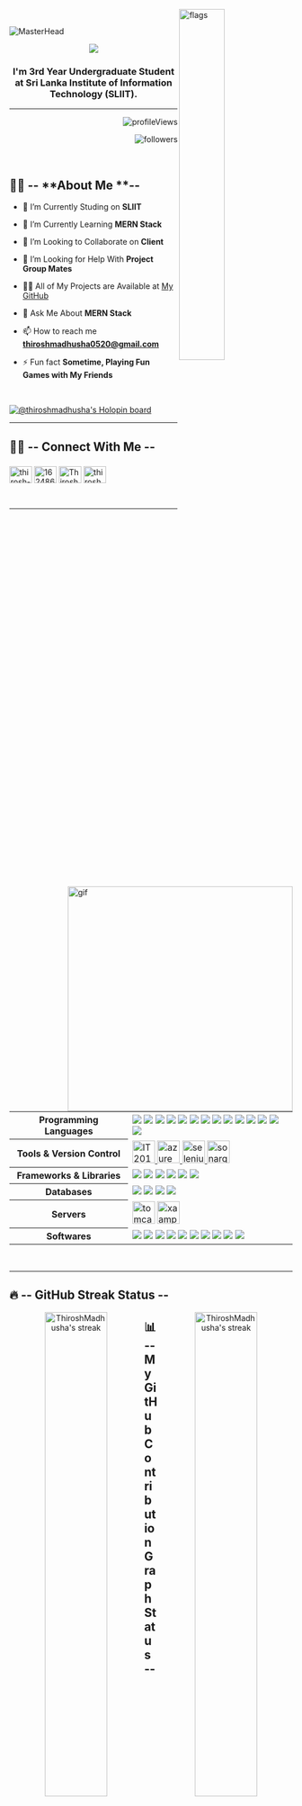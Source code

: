 <p>
<a href="https://github.com/ThiroshMadhusha/github-readme-cotribution-stats">
    <img width="40%" align="right" src="https://camo.githubusercontent.com/424c6fb20e90db09bbde85dc9054313032e04abef6ecc4a38ba02ff52dda9fb0/68747470733a2f2f6769746875622e6769746875626173736574732e636f6d2f696d616765732f6d6f64756c65732f736974652f686f6d652f666f6f7465722d696c6c757374726174696f6e2e776562703f726573697a653d31323030253243363330" alt="flags" />
</a>
</p>
<br/>


![MasterHead](https://www.malabaronlinesolutions.com/img/2.gif)

<!-- My About Section -->
<p align="center">
  <img src="https://readme-typing-svg.herokuapp.com/?lines=Hello+👋!!;I+am+Thirosh+Madhusha+Jayathunga;I'm+a+Web+Developer!;I'm+a+Web+Designer!&font=Fira%50Code&center=true&width=380&height=50">
</p>
<!-- <h1 align="center">Hi 👋, I'm Thirosh Madhusha</h1> -->
<h3 align="center">I'm 3rd Year Undergraduate Student at Sri Lanka Institute of Information Technology (SLIIT).</h3>
<hr></hr>

<!-- [![YouTube Channel Subscribers](https://img.shields.io/youtube/channel/subscribers/UC1Uf3E9XAlnwrxfbNjU3ByA?label=YouTube%20Subscribers!&style=social)](https://www.youtube.com/channel/UC1Uf3E9XAlnwrxfbNjU3ByA?sub_confirmation=1) -->

<p align="right"> <img src="https://komarev.com/ghpvc/?username=ThiroshMadhusha&label=Profile%20views&color=0e75b6&style=flat" alt="profileViews" /> 
</p><p align="right"> <img src="https://img.shields.io/github/followers/ThiroshMadhusha?label=Followers&style=social" alt="followers" /> </p>
<br/>
<p><img width="400" align="right" src="https://c.tenor.com/flflC6GFzO8AAAAd/sultan-alrefaei-programmer.gif&show_icons=true&locale=en&layout=compact&theme=tokyonight" alt="gif" />
  

## 🙋‍♂️ -- **About Me **--

- 🔭 I’m Currently Studing on **SLIIT**

- 🌱 I’m Currently Learning **MERN Stack**

- 👯 I’m Looking to Collaborate on **Client**

- 🤝 I’m Looking for Help With **Project Group Mates**

- 👨‍💻 All of My Projects are Available at <a href="https://github.com/ThiroshMadhusha" >My GitHub </a>

- 💬 Ask Me About **MERN Stack**

- 📫 How to reach me **thiroshmadhusha0520@gmail.com**

- ⚡ Fun fact **Sometime, Playing Fun Games with My Friends**
  
  </p>

<br/>

[![@thiroshmadhusha's Holopin board](https://holopin.me/thiroshmadhusha)](https://holopin.io/@thiroshmadhusha)
<hr></hr>

## 🙋‍♂️ -- **Connect With Me** --

<h3 align="left">
  <a target="_blank" rel="noopener noreferrer" href="https://raw.githubusercontent.com/ShahriarShafin/ShahriarShafin/main/Assets/handshake.gif"></a>
</h3>
<p align="left">
<a href="https://linkedin.com/in/thirosh-madhusha" target="blank"><img align="center" src="https://raw.githubusercontent.com/rahuldkjain/github-profile-readme-generator/master/src/images/icons/Social/linked-in-alt.svg" alt="thirosh-madhusha" height="30" width="40" /></a>
<a href="https://stackoverflow.com/users/16248685" target="blank"><img align="center" src="https://raw.githubusercontent.com/rahuldkjain/github-profile-readme-generator/master/src/images/icons/Social/stack-overflow.svg" alt="16248685" height="30" width="40" /></a>
<a href="https://github.com/ThiroshMadhusha" target="blank"><img align="center" src="https://raw.githubusercontent.com/rahulbanerjee26/githubAboutMeGenerator/main/icons/github.svg" alt="ThiroshMadhusha" height="30" width="40" /></a>
<a href="https://twitter.com/thiroshmadhusha" target="blank"><img align="center" src="https://raw.githubusercontent.com/rahuldkjain/github-profile-readme-generator/master/src/images/icons/Social/twitter.svg" alt="thiroshmadhusha" height="30" width="40" /></a>
</p>

<br/>
<hr></hr>
<table>
  <tr>
    <th>Programming Languages</th>
    <td> <img src="https://img.shields.io/badge/html5%20-%23E34F26.svg?&style=for-the-badge&logo=html5&logoColor=white"/> <img src="https://img.shields.io/badge/css3%20-%231572B6.svg?&style=for-the-badge&logo=css3&logoColor=white"/> <img src="https://img.shields.io/badge/bootstrap%20-%23563D7C.svg?&style=for-the-badge&logo=bootstrap&logoColor=white"/> <img src="https://img.shields.io/badge/react%20-%2320232a.svg?&style=for-the-badge&logo=react&logoColor=%2361DAFB"/> <img src="https://img.shields.io/badge/Java-ED8B00?style=for-the-badge&logo=java&logoColor=white"/> <img src="https://img.shields.io/badge/javascript%20-%23323330.svg?&style=for-the-badge&logo=javascript&logoColor=%23F7DF1E"/> <img src="https://img.shields.io/badge/php-%23777BB4.svg?&style=for-the-badge&logo=php&logoColor=white"/> <img src="https://img.shields.io/badge/node.js%20-%2343853D.svg?&style=for-the-badge&logo=node.js&logoColor=white"/> <img src="https://img.shields.io/badge/python%20-%2314354C.svg?&style=for-the-badge&logo=python&logoColor=white"/> <img src="https://img.shields.io/badge/c%20-%2300599C.svg?&style=for-the-badge&logo=c&logoColor=white"/> <img src="https://img.shields.io/badge/c++%20-%2300599C.svg?&style=for-the-badge&logo=c%2B%2B&ogoColor=white"/> <img src="https://img.shields.io/badge/angular.js%20-%23E23237.svg?&style=for-the-badge&logo=angularjs&logoColor=white"/> <img src="https://img.shields.io/badge/r-%23276DC3.svg?&style=for-the-badge&logo=r&logoColor=white"/> <img src="https://img.shields.io/badge/typescript%20-%23007ACC.svg?&style=for-the-badge&logo=typescript&logoColor=white"/>

</td>
  </tr>
  <tr>
    <th>Tools & Version Control</th>
    <td> <a href="https://github.com/github" target="_blank" rel="noreferrer"> <img src="https://raw.githubusercontent.com/rahulbanerjee26/githubAboutMeGenerator/main/icons/github.svg" alt="IT20146238" width="40" height="40"/> </a> 
<a href="https://azure.microsoft.com/en-in/" target="_blank" rel="noreferrer"> <img src="https://www.vectorlogo.zone/logos/microsoft_azure/microsoft_azure-icon.svg" alt="azure" width="40" height="40"/> </a> <a href="https://www.selenium.dev" target="_blank" rel="noreferrer"> <img src="https://encrypted-tbn0.gstatic.com/images?q=tbn:ANd9GcT8LVsE0iKFckVLAsYuW6HTHABUbhwYInWzoRlMpnWjAtAF8oFnxwiX3rqzzqu0R2wmiR8&usqp=CAU" alt="selenium" width="40" height="40"/> </a> <a href="https://www.sonarqube.org/" target="_blank" rel="noreferrer"> <img src="https://encrypted-tbn0.gstatic.com/images?q=tbn:ANd9GcRYSZvqNnchf_6XDKf5FsHxhlfX4dKNxP5OqhkAY_1Dx1vgVIODscCOYZs8E2U_qpCJJT4&usqp=CAU" alt="sonarqube" width="40" height="40"/> </a>  </td>
  </tr>
  <tr>
    <th>Frameworks & Libraries</th>
    <td> <img src ="https://img.shields.io/badge/react-%2320232a.svg?style=for-the-badge&logo=react&logoColor=%2361DAFB"/> <img src ="https://img.shields.io/badge/redux-%23593d88.svg?style=for-the-badge&logo=redux&logoColor=white"/> <img src ="https://img.shields.io/badge/node.js-6DA55F?style=for-the-badge&logo=node.js&logoColor=white"/> <img src="https://img.shields.io/badge/NPM-%23000000.svg?style=for-the-badge&logo=npm&logoColor=white"/> <img src ="https://img.shields.io/badge/express.js-%23404d59.svg?style=for-the-badge&logo=express&logoColor=%2361DAFB"/>  <img src ="https://img.shields.io/badge/django-%23092E20.svg?style=for-the-badge&logo=django&logoColor=white"/> </td>
  </tr>
  <tr>
    <th>Databases</th>
    <td> <img src ="https://img.shields.io/badge/MongoDB-%234ea94b.svg?style=for-the-badge&logo=mongodb&logoColor=white"/> <img src="https://img.shields.io/badge/MySQL-005C84?style=for-the-badge&logo=mysql&logoColor=white"/> <img src ="https://img.shields.io/badge/oracle%20-%23F00000.svg?&style=for-the-badge&logo=oracle&logoColor=white" /> <img src= "https://img.shields.io/badge/Firebase-039BE5?style=for-the-badge&logo=Firebase&logoColor=white /">



</td>
  </tr>
  <tr>
    <th>Servers</th>
    <td><img src="https://cdn.iconscout.com/icon/free/png-64/tomcat-1-1175084.png" alt="tomcat" width="40" height="40"/> <img src="https://icons.iconarchive.com/icons/papirus-team/papirus-apps/128/xampp-icon.png" alt="xaamp" width="40" height="40"/> </td>
  </tr>
  <tr>
    <th>Softwares</th>
    <td><img src ="https://img.shields.io/badge/Visual%20Studio%20Code-0078d7.svg?style=for-the-badge&logo=visual-studio-code&logoColor=white"/> <img src ="https://img.shields.io/badge/phpstorm-143?style=for-the-badge&logo=phpstorm&logoColor=black&color=purple&labelColor=darkorchid"/> <img src ="https://img.shields.io/badge/Visual%20Studio-5C2D91.svg?style=for-the-badge&logo=visual-studio&logoColor=white"/> <img src ="https://img.shields.io/badge/Insomnia-fuchsia?style=for-the-badge&logo=insomnia&logoColor=5849BE"/> <img src ="https://img.shields.io/badge/sublime_text-%23575757.svg?style=for-the-badge&logo=sublime-text&logoColor=important"/> <img src ="https://img.shields.io/badge/Eclipse-FE7A16.svg?style=for-the-badge&logo=Eclipse&logoColor=white"/> <img src ="https://img.shields.io/badge/pycharm-143?style=for-the-badge&logo=pycharm&logoColor=black&color=lime&labelColor=green"/> <img src ="https://img.shields.io/badge/Android%20Studio-3DDC84.svg?style=for-the-badge&logo=android-studio&logoColor=white"/> <img src ="https://img.shields.io/badge/Atom-%2366595C.svg?style=for-the-badge&logo=atom&logoColor=white"/> <img src="https://img.shields.io/badge/Postman-FF6C37?style=for-the-badge&logo=Postman&logoColor=white" /> </td> 
  </tr>
</table>

<!--  Languages Tools Dataases and Frameworks -->
<!-- <h3 align="left">Languages:</h3>
<p align="left"> 
  
<a href="https://www.w3.org/html/" target="_blank" rel="noreferrer"> <img src="https://raw.githubusercontent.com/devicons/devicon/master/icons/html5/html5-original-wordmark.svg" alt="html5" width="40" height="40"/> </a> <a href="https://www.w3schools.com/css/" target="_blank" rel="noreferrer"> <img src="https://raw.githubusercontent.com/devicons/devicon/master/icons/css3/css3-original-wordmark.svg" alt="css3" width="40" height="40"/> </a>
<a href="https://getbootstrap.com" target="_blank" rel="noreferrer"> <img src="https://raw.githubusercontent.com/devicons/devicon/master/icons/bootstrap/bootstrap-plain-wordmark.svg" alt="bootstrap" width="40" height="40"/> </a> </a> <a href="https://developer.mozilla.org/en-US/docs/Web/JavaScript" target="_blank" rel="noreferrer"> <img src="https://raw.githubusercontent.com/devicons/devicon/master/icons/javascript/javascript-original.svg" alt="javascript" width="40" height="40"/> </a> <a href="https://www.php.net" target="_blank" rel="noreferrer"> <img src="https://raw.githubusercontent.com/devicons/devicon/master/icons/php/php-original.svg" alt="php" width="40" height="40"/> </a> <a href="https://reactjs.org/" target="_blank" rel="noreferrer"> <img src="https://raw.githubusercontent.com/devicons/devicon/master/icons/react/react-original-wordmark.svg" alt="react" width="40" height="40"/> </a> <a href="https://nodejs.org/en/" target="_blank" rel="noreferrer"> <img src="https://img.icons8.com/color/2x/nodejs.png" alt="node" width="40" height="40"/> </a> <a href="https://developer.android.com" target="_blank" rel="noreferrer"> <img src="https://raw.githubusercontent.com/devicons/devicon/master/icons/android/android-original-wordmark.svg" alt="android" width="40" height="40"/> </a> <a href="https://www.python.org" target="_blank" rel="noreferrer"> <img src="https://raw.githubusercontent.com/devicons/devicon/master/icons/python/python-original.svg" alt="python" width="40" height="40"/> </a> <a href="https://www.java.com" target="_blank" rel="noreferrer"> <img src="https://raw.githubusercontent.com/devicons/devicon/master/icons/java/java-original.svg" alt="java" width="40" height="40"/> </a> <a href="https://www.cprogramming.com/" target="_blank" rel="noreferrer"> <img src="https://raw.githubusercontent.com/devicons/devicon/master/icons/c/c-original.svg" alt="c" width="40" height="40"/> </a> <a href="https://www.linux.org/" target="_blank" rel="noreferrer"> <img src="https://cdn-icons-png.flaticon.com/128/6124/6124995.png" alt="linux" width="40" height="40"/> </a> <a href="https://www.w3schools.com/cpp/" target="_blank" rel="noreferrer"> <img src="https://raw.githubusercontent.com/devicons/devicon/master/icons/cplusplus/cplusplus-original.svg" alt="cplusplus" width="40" height="40"/> </a>   
  
  
<h3 align="left">Tools:</h3>
<a href="https://github.com/github" target="_blank" rel="noreferrer"> <img src="https://raw.githubusercontent.com/rahulbanerjee26/githubAboutMeGenerator/main/icons/github.svg" alt="IT20146238" width="40" height="40"/> </a> 
<a href="https://azure.microsoft.com/en-in/" target="_blank" rel="noreferrer"> <img src="https://www.vectorlogo.zone/logos/microsoft_azure/microsoft_azure-icon.svg" alt="azure" width="40" height="40"/> </a> <a href="https://www.selenium.dev" target="_blank" rel="noreferrer"> <img src="https://encrypted-tbn0.gstatic.com/images?q=tbn:ANd9GcT8LVsE0iKFckVLAsYuW6HTHABUbhwYInWzoRlMpnWjAtAF8oFnxwiX3rqzzqu0R2wmiR8&usqp=CAU" alt="selenium" width="40" height="40"/> </a> <a href="https://www.sonarqube.org/" target="_blank" rel="noreferrer"> <img src="https://encrypted-tbn0.gstatic.com/images?q=tbn:ANd9GcRYSZvqNnchf_6XDKf5FsHxhlfX4dKNxP5OqhkAY_1Dx1vgVIODscCOYZs8E2U_qpCJJT4&usqp=CAU" alt="sonarqube" width="40" height="40"/> </a>
  -->
<!--  
<h3 align="left">Database:</h3>
<a href="https://www.mongodb.com/" target="_blank" rel="noreferrer"> <img src="https://raw.githubusercontent.com/devicons/devicon/master/icons/mongodb/mongodb-original-wordmark.svg" alt="mongodb" width="40" height="40"/> </a> <a href="https://www.mysql.com/products/workbench/" target="_blank" rel="noreferrer"> <img src="https://webdevolutions.blob.core.windows.net/blog/2013/02/MySQLWorkbench.png" alt="workbench" width="40" height="40"/> </a> <a href="https://www.mysql.com/" target="_blank" rel="noreferrer"> <img src="https://img.icons8.com/color/2x/mysql-logo.png" alt="sql" width="40" height="40"/> </a> <a href="https://firebase.google.com/" target="_blank" rel="noreferrer"> <img src="https://www.vectorlogo.zone/logos/firebase/firebase-icon.svg" alt="firebase" width="40" height="40"/> </a> <a href="https://www.oracle.com/" target="_blank" rel="noreferrer"> <img src="https://raw.githubusercontent.com/devicons/devicon/master/icons/oracle/oracle-original.svg" alt="oracle" width="40" height="40"/> </a>
 -->
<!-- 
<h3 align="left">Softwares:</h3>
<a href="https://visualstudio.microsoft.com/" target="_blank" rel="noreferrer"> <img src="https://img.icons8.com/color/344/visual-studio--v1.png" alt="visualstudio" width="40" height="40"/> </a> <a href="https://code.visualstudio.com/" target="_blank" rel="noreferrer"> <img src="https://cdn.icon-icons.com/icons2/1381/PNG/128/visualstudiocode_93981.png" alt="vscode" width="40" height="40"/> </a> <a href="https://www.eclipse.org/" target="_blank" rel="noreferrer"> <img src="https://icons.iconarchive.com/icons/papirus-team/papirus-apps/128/eclipse-icon.png" alt="eclips" width="40" height="40"/> </a> <a href="https://www.vmware.com/" target="_blank" rel="noreferrer"> <img src="https://icons.iconarchive.com/icons/dakirby309/simply-styled/128/VMware-icon.png" alt="vmware" width="40" height="40"/> </a> </a> <a href="https://www.jetbrains.com/pycharm/" target="_blank" rel="noreferrer"> <img src="https://cdn.icon-icons.com/icons2/3053/PNG/128/intellij_pycharm_alt_macos_bigsur_icon_190054.png" alt="pycharm" width="40" height="40"/> </a> <a href="https://www.jetbrains.com/phpstorm/" target="_blank" rel="noreferrer"> <img src="https://upload.wikimedia.org/wikipedia/commons/thumb/c/c9/PhpStorm_Icon.svg/120px-PhpStorm_Icon.svg.png?20200803075927" alt="phpstorm" width="40" height="40"/> </a> <a href="https://www.cisco.com/" target="_blank" rel="noreferrer"> <img src="https://icon-library.com/images/cisco-icon/cisco-icon-23.jpg" alt="cisco" width="40" height="40"/> </a> <a href="https://developer.android.com/studio" target="_blank" rel="noreferrer"> <img src="https://encrypted-tbn0.gstatic.com/images?q=tbn:ANd9GcSY6eB9SIHbNiuXMdtP5Dr0c9QhwbP272YxHWFuwUDrQqLmL0ScNrLNjlfoLRi7DiRfAYU&usqp=CAU" alt="androidstudio" width="40" height="40"/> </a> <a href="https://www.jetbrains.com/idea/" target="_blank" rel="noreferrer"> <img src="https://img.icons8.com/color/2x/intellij-idea.png" alt="intellij" width="40" height="40"/> </a> <a href="https://www.codeblocks.org/" target="_blank" rel="noreferrer"> <img src="https://encrypted-tbn0.gstatic.com/images?q=tbn:ANd9GcRTj1hoXU7vuMe7cuKxo-0DKZrwUEOeYNfXsj2d63FyOdk3IJ1leO-f&usqp=CAE&s" alt="codeblock" width="40" height="40"/> </a> <a href="https://sourceforge.net/projects/orwelldevcpp/" target="_blank" rel="noreferrer"> <img src="https://icons.iconarchive.com/icons/hopstarter/sleek-xp-software/128/Dev-icon.png" alt="dev" width="40" height="40"/> </a>
 -->
<!-- <h3 align="left">Servers:</h3> 
<a href="https://tomcat.apache.org/" target="_blank" rel="noreferrer"> <img src="https://cdn.iconscout.com/icon/free/png-64/tomcat-1-1175084.png" alt="tomcat" width="40" height="40"/> </a> <a href="https://www.apachefriends.org/index.html" target="_blank" rel="noreferrer"> <img src="https://icons.iconarchive.com/icons/papirus-team/papirus-apps/128/xampp-icon.png" alt="xaamp" width="40" height="40"/> </a> 
 -->
<!-- 
<h3 align="left">Frameworks:</h3> 
<a href="https://www.djangoproject.com//" target="_blank" rel="noreferrer"> <img src="https://img.icons8.com/color/2x/django.png" alt="django" width="40" height="40"/> </a> <a href="https://reactnative.dev/" target="_blank" rel="noreferrer"> <img src="https://reactnative.dev/img/header_logo.svg" alt="reactnative" width="40" height="40"/> </a> 
</p> -->

<br/>
<hr></hr>

## 🔥 -- **GitHub Streak Status** --

<!-- GitHub Readme Streak Stats - https://github.com/ThiroshMadhusha/github-readme-streak-stats -->
<p align="center">
  <a href="https://github.com/ThiroshMadhusha/github-readme-streak-stats">
    <img width="47%" align="left" title="🔥 Get streak stats for your profile at git.io/streak-stats" alt="ThiroshMadhusha's streak" src="https://github-readme-stats.vercel.app/api?username=ThiroshMadhusha&show_icons=true&theme=gruvbox&amp;hide_border=true" alt="githubStatus" />
  </a>
  
  <a href="https://github.com/ThiroshMadhusha/github-readme-cotribution-stats">
    <img width="47%" align="right" title="🔥 Get streak stats for your profile at git.io/contribution-stats" alt="ThiroshMadhusha's streak" src="https://github-readme-streak-stats.herokuapp.com?user=ThiroshMadhusha&theme=tokyonight&hide_border=true"/>
  </a>
</p>


## 📊 -- **My GitHub Contribution Graph Status** --

<!-- https://github.com/ThiroshMadhusha/github-readme-stats -->
<a href="https://github.com/ThiroshMadhusha/github-readme-activity-graph">
  <img align="center" src="https://activity-graph.herokuapp.com/graph?username=ThiroshMadhusha&theme=redical&hide_border=true&area=true" style="max-width: 100%;" alt="contribution Graph" /></a>
<!-- https://github.com/ThiroshMadhusha/github-readme-activity-graph -->
<!-- <a href="https://github.com/ThiroshMadhusha/github-readme-activity-graph"><img alt="Thirosh Madhusha's Activity Graph" src="https://blooming-savannah-50472.herokuapp.com/graph?username=ThiroshMadhusha&theme=redical&hide_border=true&area=true" style="max-width: 100%;" alt="contribution Graph" /></a> -->
<!-- /*
## 🐍 -- **Snake eating my contributions graph** --
*/ -->

## 💻 -- **GitHub Languages Status** --
<!-- GitHub Readme languages Stats - https://github.com/ThiroshMadhusha/github-readme-streak-stats -->
<p align="center">
  <a href="https://github.com/ThiroshMadhusha/github-readme-streak-stats">
    <img width="47%" align="left" src="https://github-readme-stats.vercel.app/api/top-langs?username=ThiroshMadhusha&langs_count=15&count_private=true&layout=compact&theme=tokyonight" alt="language" />
  </a>
  
  <a href="https://github.com/ThiroshMadhusha/github-readme-cotribution-stats">
    <img width="47%" align="right" src="https://1.bp.blogspot.com/-3hNEZcRLqk4/YETRXoPoI5I/AAAAAAAA47g/blH4r2qG3-8l-6cAzd1TnFPGHcyXxId5ACLcBGAsYHQ/s0/Flag_of_Sri_Lanka.gif&show_icons=true&locale=en&layout=compact&theme=tokyonight" alt="flags" />

  </a>
</p>

![git](https://user-images.githubusercontent.com/79472177/205426120-3426ca36-711a-4ad6-a064-5bcf708c84cf.jpg)

